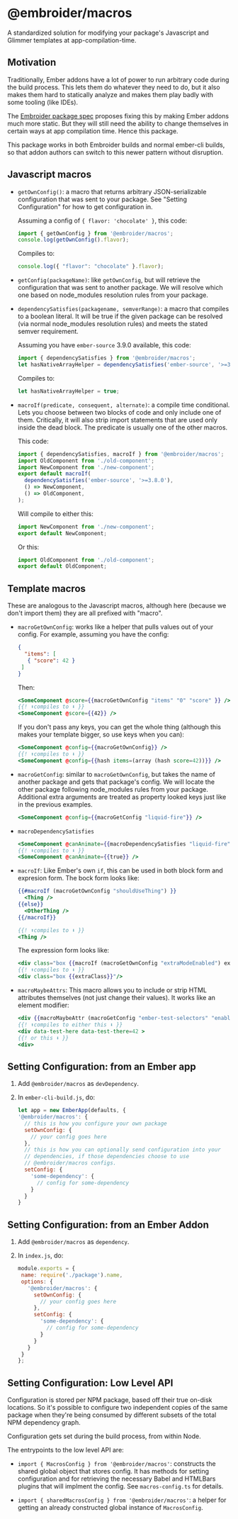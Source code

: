 # @embroider/macros

A standardized solution for modifying your package's Javascript and Glimmer templates at app-compilation-time.

## Motivation

Traditionally, Ember addons have a lot of power to run arbitrary code during the build process. This lets them do whatever they need to do, but it also makes them hard to statically analyze and makes them play badly with some tooling (like IDEs).

The [Embroider package spec](../../SPEC.md) proposes fixing this by making Ember addons much more static. But they will still need the ability to change themselves in certain ways at app compilation time. Hence this package.

This package works in both Embroider builds and normal ember-cli builds, so that addon authors can switch to this newer pattern without disruption.

## Javascript macros

 - `getOwnConfig()`: a macro that returns arbitrary JSON-serializable configuration that was sent to your package. See "Setting Configuration" for how to get configuration in.

    Assuming a config of `{ flavor: 'chocolate' }`, this code:

    ```js
    import { getOwnConfig } from '@embroider/macros';
    console.log(getOwnConfig().flavor);
    ```

    Compiles to:

    ```js
    console.log({ "flavor": "chocolate" }.flavor);
    ```

 - `getConfig(packageName)`: like `getOwnConfig`, but will retrieve the configuration that was sent to another package. We will resolve which one based on node_modules resolution rules from your package.

 - `dependencySatisfies(packagename, semverRange)`: a macro that compiles to a boolean literal. It will be true if the given package can be resolved (via normal node_modules resolution rules) and meets the stated semver requirement.

    Assuming you have `ember-source` 3.9.0 available, this code:

    ```js
    import { dependencySatisfies } from '@embroider/macros';
    let hasNativeArrayHelper = dependencySatisfies('ember-source', '>=3.8.0');
    ```

    Compiles to:

    ```js
    let hasNativeArrayHelper = true;
    ```


- `macroIf(predicate, consequent, alternate)`: a compile time conditional. Lets you choose between two blocks of code and only include one of them. Critically, it will also strip import statements that are used only inside the dead block. The predicate is usually one of the other macros.

    This code:

    ```js
    import { dependencySatisfies, macroIf } from '@embroider/macros';
    import OldComponent from './old-component';
    import NewComponent from './new-component';
    export default macroIf(
      dependencySatisfies('ember-source', '>=3.8.0'),
      () => NewComponent,
      () => OldComponent,
    );
    ```

    Will compile to either this:

    ```js
    import NewComponent from './new-component';
    export default NewComponent;
    ```

    Or this:

    ```js
    import OldComponent from './old-component';
    export default OldComponent;
    ```

## Template macros

These are analogous to the Javascript macros, although here (because we don't import them) they are all prefixed with "macro".

 - `macroGetOwnConfig`: works like a helper that pulls values out of your config. For example, assuming you have the config:

   ```json
   {
     "items": [
      { "score": 42 }
    ]
   }
   ```

    Then:

   ```hbs
   <SomeComponent @score={{macroGetOwnConfig "items" "0" "score" }} />
   {{! ⬆️compiles to ⬇️ }}
   <SomeComponent @score={{42}} />
   ```

    If you don't pass any keys, you can get the whole thing (although this makes your template bigger, so use keys when you can):

   ```hbs
   <SomeComponent @config={{macroGetOwnConfig}} />
   {{! ⬆️compiles to ⬇️ }}
   <SomeComponent @config={{hash items=(array (hash score=42))}} />
   ```


 - `macroGetConfig`: similar to `macroGetOwnConfig`, but takes the name of another package and gets that package's config. We will locate the other package following node_modules rules from your package. Additional extra arguments are treated as property looked keys just like in the previous examples.

   ```hbs
   <SomeComponent @config={{macroGetConfig "liquid-fire"}} />
   ```

 - `macroDependencySatisfies`

   ```hbs
   <SomeComponent @canAnimate={{macroDependencySatisfies "liquid-fire" "*"}} />
   {{! ⬆️compiles to ⬇️ }}
   <SomeComponent @canAnimate={{true}} />
   ```

 - `macroIf`: Like Ember's own `if`, this can be used in both block form and expresion form. The bock form looks like:

   ```hbs
   {{#macroIf (macroGetOwnConfig "shouldUseThing") }}
     <Thing />
   {{else}}
     <OtherThing />
   {{/macroIf}}

   {{! ⬆️compiles to ⬇️ }}
   <Thing />
   ```

   The expression form looks like:

   ```hbs
   <div class="box {{macroIf (macroGetOwnConfig "extraModeEnabled") extraClass regularClass}}" />
   {{! ⬆️compiles to ⬇️ }}
   <div class="box {{extraClass}}"/>
   ```


 - `macroMaybeAttrs`: This macro allows you to include or strip HTML attributes themselves (not just change their values). It works like an element modifier:

   ```hbs
   <div {{macroMaybeAttr (macroGetConfig "ember-test-selectors" "enabled") data-test-here data-test-there=42}} >
   {{! ⬆️compiles to either this ⬇️ }}
   <div data-test-here data-test-there=42 >
   {{! or this ⬇️ }}
   <div>
   ```

## Setting Configuration: from an Ember app

1. Add `@embroider/macros` as `devDependency`.
2. In `ember-cli-build.js`, do:

    ```js
    let app = new EmberApp(defaults, {
    '@embroider/macros': {
      // this is how you configure your own package
      setOwnConfig: {
        // your config goes here
      },
      // this is how you can optionally send configuration into your
      // dependencies, if those dependencies choose to use
      // @embroider/macros configs.
      setConfig: {
        'some-dependency': {
          // config for some-dependency
        }
      }
    }
    ```

## Setting Configuration: from an Ember Addon

1. Add `@embroider/macros` as `dependency`.
2. In `index.js`, do:

    ```js
   module.exports = {
     name: require('./package').name,
     options: {
       '@embroider/macros': {
         setOwnConfig: {
           // your config goes here
         },
         setConfig: {
           'some-dependency': {
             // config for some-dependency
           }
         }
       }
     }
   };

    ```


## Setting Configuration: Low Level API

Configuration is stored per NPM package, based off their true on-disk locations. So it's possible to configure two independent copies of the same package when they're being consumed by different subsets of the total NPM dependency graph.

Configuration gets set during the build process, from within Node.

The entrypoints to the low level API are:

 - `import { MacrosConfig } from '@embroider/macros'`: constructs the shared global object that stores config. It has methods for setting configuration and for retrieving the necessary Babel and HTMLBars plugins that will implment the config. See `macros-config.ts` for details.

 - `import { sharedMacrosConfig } from '@embroider/macros'`: a helper for getting an already constructed global instance of `MacrosConfig`.

```